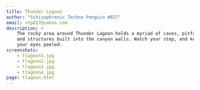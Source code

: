 ```yaml
---
title: Thunder Lagoon
author: "Schizophrenic Techno-Penguin #827"
email: stp827@yahoo.com
description: >
    The rocky area around Thunder Lagoon holds a myriad of caves, pitfalls,
    and structures built into the canyon walls. Watch your step, and keep
    your eyes peeled.
screenshots:
    - tlagoon1.jpg
    - tlagoon2.jpg
    - tlagoon3.jpg
    - tlagoon4.jpg
page: tlagoon.html
---
```

